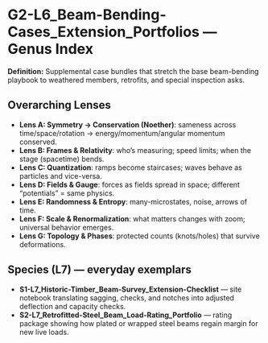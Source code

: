 # G2-L6_Beam-Bending-Cases_Extension_Portfolios — Genus Index
**Definition:** Supplemental case bundles that stretch the base beam-bending playbook to weathered members, retrofits, and special inspection asks.

## Overarching Lenses

- **Lens A: Symmetry -> Conservation (Noether)**: sameness across time/space/rotation → energy/momentum/angular momentum conserved.
- **Lens B: Frames & Relativity**: who’s measuring; speed limits; when the stage (spacetime) bends.
- **Lens C: Quantization**: ramps become staircases; waves behave as particles and vice-versa.
- **Lens D: Fields & Gauge**: forces as fields spread in space; different “potentials” = same physics.
- **Lens E: Randomness & Entropy**: many-microstates, noise, arrows of time.
- **Lens F: Scale & Renormalization**: what matters changes with zoom; universal behavior emerges.
- **Lens G: Topology & Phases**: protected counts (knots/holes) that survive deformations.

## Species (L7) — everyday exemplars
- **S1-L7_Historic-Timber_Beam-Survey_Extension-Checklist** — site notebook translating sagging, checks, and notches into adjusted deflection and capacity checks.
- **S2-L7_Retrofitted-Steel_Beam_Load-Rating_Portfolio** — rating package showing how plated or wrapped steel beams regain margin for new live loads.
